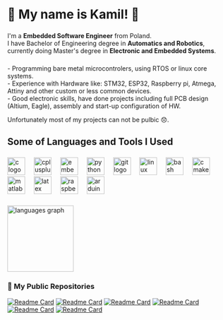 <h1 align="left">👋 My name is Kamil! 👋</h1>

###

<p align="left">I'm a <strong>Embedded Software Engineer</strong> from Poland. <br>I have Bachelor of Engineering degree in <strong>Automatics and Robotics</strong>, currently doing Master's degree in <strong>Electronic and Embedded Systems</strong>.</p>

###

<p align="left">
- Programming bare metal microcontrolers, using RTOS or linux core systems. <br>
- Experience with Hardware like: STM32, ESP32, Raspberry pi, Atmega, Attiny and other custom or less common devices. <br>
- Good electronic skills, have done projects including full PCB design (Altium, Eagle), assembly and start-up configuration of HW.</p>

<p align="left">Unfortunately most of my projects can not be pulbic 😞.</p>

###

<h2 align="left">Some of Languages and Tools I Used</h2>

###

<div align="left">
  <img src="https://cdn.jsdelivr.net/gh/devicons/devicon/icons/c/c-original.svg" height="40" alt="c logo"  />
  <img width="12" />
  <img src="https://cdn.jsdelivr.net/gh/devicons/devicon/icons/cplusplus/cplusplus-original.svg" height="40" alt="cplusplus logo"  />
  <img width="12" />
  <img src="https://cdn.jsdelivr.net/gh/devicons/devicon/icons/embeddedc/embeddedc-original.svg" height="40" alt="embeddedc logo"  />
  <img width="12" />
  <img src="https://cdn.jsdelivr.net/gh/devicons/devicon/icons/python/python-original.svg" height="40" alt="python logo"  />
  <img width="12" />
  <img src="https://cdn.jsdelivr.net/gh/devicons/devicon/icons/git/git-original.svg" height="40" alt="git logo"  />
  <img width="12" />
  <img src="https://cdn.jsdelivr.net/gh/devicons/devicon/icons/linux/linux-original.svg" height="40" alt="linux logo"  />
  <img width="12" />
  <img src="https://cdn.jsdelivr.net/gh/devicons/devicon/icons/bash/bash-original.svg" height="40" alt="bash logo"  />
  <img width="12" />
  <img src="https://cdn.jsdelivr.net/gh/devicons/devicon/icons/cmake/cmake-original.svg" height="40" alt="cmake logo"  />
  <img width="12" />
  <img src="https://cdn.jsdelivr.net/gh/devicons/devicon/icons/matlab/matlab-original.svg" height="40" alt="matlab logo"  />
  <img width="12" />
  <img src="https://cdn.jsdelivr.net/gh/devicons/devicon/icons/latex/latex-original.svg" height="40" alt="latex logo"  />
  <img width="12" />
  <img src="https://cdn.jsdelivr.net/gh/devicons/devicon/icons/raspberrypi/raspberrypi-original.svg" height="40" alt="raspberrypi logo"  />
  <img width="12" />
  <img src="https://cdn.jsdelivr.net/gh/devicons/devicon/icons/arduino/arduino-original.svg" height="40" alt="arduino logo"  />
</div>

###


<div align="left">
  <img src="https://github-readme-stats.vercel.app/api/top-langs?username=FRSH-0109&locale=en&hide_title=false&layout=compact&card_width=320&langs_count=5&theme=dark&hide_border=false&order=2" height="150" alt="languages graph"  />
</div>

### 📂 My Public Repositories
[![Readme Card](https://github-readme-stats.vercel.app/api/pin/?username=FRSH-0109&repo=WS2812B_LED_Strip_Driver&theme=dark&query=a)](https://github.com/FRSH-0109/WS2812B_LED_Strip_Driver)
[![Readme Card](https://github-readme-stats.vercel.app/api/pin/?username=FRSH-0109&repo=STM32_WS2812B_Example&theme=dark&query=a)](https://github.com/FRSH-0109/STM32_WS2812B_Example)
[![Readme Card](https://github-readme-stats.vercel.app/api/pin/?username=FRSH-0109&repo=Radar_Project_PMIK_2023Z&theme=dark)](https://github.com/FRSH-0109/Radar_Project_PMIK_2023Z)
[![Readme Card](https://github-readme-stats.vercel.app/api/pin/?username=FRSH-0109&repo=Monopoly-vs-AI-Game&theme=dark)](https://github.com/FRSH-0109/Monopoly-vs-AI-Game)
[![Readme Card](https://github-readme-stats.vercel.app/api/pin/?username=FRSH-0109&repo=FroggerGame&theme=dark)](https://github.com/FRSH-0109/FroggerGame)
[![Readme Card](https://github-readme-stats.vercel.app/api/pin/?username=FRSH-0109&repo=ML-DT-DNA&theme=dark)](https://github.com/FRSH-0109/ML-DT-DNA)



###

